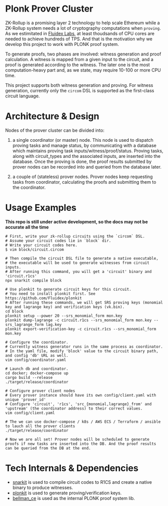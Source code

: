 # Plonk Prover Cluster

ZK-Rollup is a promising layer 2 technology to help scale Ethereum while a ZK-Rollup system needs a lot of cryptography computations when `proving`. As we estimitated in [Fluidex Labs](https://github.com/Fluidex), at least thoudsands of CPU cores are needed to achieve hundreds of TPS. And that is the motivation why we develop this project to work with PLONK proof system.

To generate proofs, two phases are involved: witness generation and proof calculation. A witness is mapped from a given input to the circuit, and a proof is generated according to the witness. The later one is the most computation-heavy part and, as we state, may require 10-100 or more CPU time.

This project supports both witness generation and proving. For witness generation, currently only the `circom` DSL is supported as the first-class circuit language.

# Architecture & Design

Nodes of the prover cluster can be divided into:

1. a single coordinator (or master) node. This node is used to dispatch proving tasks and manage status, by communicating with a database which maintains proving task inputs/witness/proof/status. Proving tasks, along with circuit_types and the associated inputs, are inserted into the database. Once the proving is done, the proof results submitted by prover nodes can be recorded into and queried from the database later.

2. a couple of (stateless) prover nodes. Prover nodes keep requesting tasks from coordinator, calculating the proofs and submitting them to the coordinator.

# Usage Examples

**This repo is still under active development, so the docs may not be accurate all the time**

```
# First, write your zk-rollup circuits using the `circom` DSL.
# Assume your circuit codes lie in `block` dir. 
# Write your circuit codes here. 
$ vim block/circuit.circom 

# Then compile the circuit DSL file to generate a native executable,
# the executable will be used to generate witnesses from circuit inputs.
# After running this command, you will get a 'circuit' binary and 'circuit.r1cs'
npx snarkit compile block 

# Use plonkit to generate circuit keys for this circuit.
# You need to install plonkit first. See https://github.com/Fluidex/plonkit
# After running these commands, we will get SRS proving keys (monomial key and lagrange key) and verification keys (vk.bin).
cd block
plonkit setup --power 20 --srs_monomial_form mon.key
plonkit dump-lagrange -c circuit.r1cs --srs_monomial_form mon.key --srs_lagrange_form lag.key
plonkit export-verification-key -c circuit.r1cs --srs_monomial_form mon.key

# Configure the coordinator.
# Currently witness generator runs in the same process as coordinator.
# In the yaml file, modify 'block' value to the circuit binary path, and config 'db' URL as well.
vim config/coordinator.yaml

# Launch db and coordinator.
cd docker; docker-compose up
cargo build --release
./target/release/coordinator

# Configure prover client nodes
# Every prover instance should have its own config/client.yaml with unique 'prover_id'
# Configure 'circuit', 'r1cs', 'src_{monomial,lagrange}_from' and 'upstream' (the coordinator address) to their correct values.
vim config/client.yaml

# The we can use docker-compose / k8s / AWS ECS / Terraform / ansible to lauch all the prover clients
./target/release/coordinator

# Now we are all set! Prover nodes will be scheduled to generate proofs if new tasks are inserted into the DB. And the proof results can be queried from the DB at the end.
```

# Tech Internals & Dependencies

+ [snarkit](https://github.com/Fluidex/snarkit) is used to compile circuit codes to R1CS and create a native binary to produce witnesses.   
+ [plonkit](https://github.com/Fluidex/plonkit) is used to generate proving/verification keys.   
+ [bellman_ce](https://github.com/matter-labs/bellman) is used as the internal PLONK proof system lib.   

